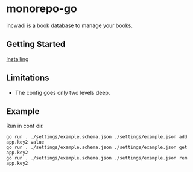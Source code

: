 # monorepo-go

incwadi is a book database to manage your books.

## Getting Started

[Installing](https://github.com/incwadi-warehouse/docu)

## Limitations

- The config goes only two levels deep.

## Example

Run in conf dir.

```shell
go run . ./settings/example.schema.json ./settings/example.json add app.key2 value
go run . ./settings/example.schema.json ./settings/example.json get app.key2
go run . ./settings/example.schema.json ./settings/example.json rem app.key2
```

